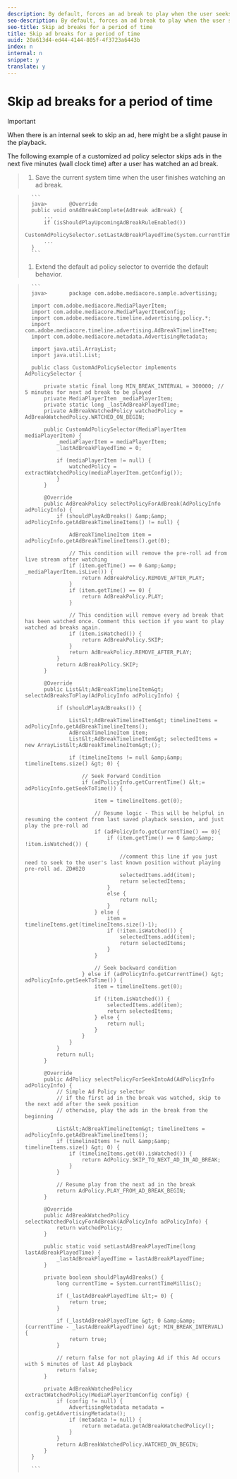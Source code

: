```yaml
---
description: By default, forces an ad break to play when the user seeks over an ad break. You can customize the behavior to skip an ad break if the time elapsed from a previous break completion is within a certain number of minutes.
seo-description: By default, forces an ad break to play when the user seeks over an ad break. You can customize the behavior to skip an ad break if the time elapsed from a previous break completion is within a certain number of minutes.
seo-title: Skip ad breaks for a period of time
title: Skip ad breaks for a period of time
uuid: 20a613d4-ed44-4144-805f-4f3723a6443b
index: n
internal: n
snippet: y
translate: y
---
```


# Skip ad breaks for a period of time


>[!IMPORTANT]
>
>When there is an internal seek to skip an ad, here might be a slight pause in the playback.

The following example of a customized ad policy selector skips ads in the next five minutes (wall clock time) after a user has watched an ad break.

>1. Save the current system time when the user finishes watching an ad break.

>    
>       ```
>       java>       @Override 
>       public void onAdBreakComplete(AdBreak adBreak) { 
>           ... 
>           if (isShouldPlayUpcomingAdBreakRuleEnabled()) 
>               CustomAdPolicySelector.setLastAdBreakPlayedTime(System.currentTimeMillis()); 
>           ... 
>       }
>       ```
>1. Extend the default ad policy selector to override the default behavior.

>    
>       ```
>       java>       package com.adobe.mediacore.sample.advertising; 
>        
>       import com.adobe.mediacore.MediaPlayerItem; 
>       import com.adobe.mediacore.MediaPlayerItemConfig; 
>       import com.adobe.mediacore.timeline.advertising.policy.*; 
>       import com.adobe.mediacore.timeline.advertising.AdBreakTimelineItem; 
>       import com.adobe.mediacore.metadata.AdvertisingMetadata; 
>        
>       import java.util.ArrayList; 
>       import java.util.List; 
>        
>       public class CustomAdPolicySelector implements AdPolicySelector { 
>        
>           private static final long MIN_BREAK_INTERVAL = 300000; // 5 minutes for next ad break to be played 
>           private MediaPlayerItem _mediaPlayerItem; 
>           private static long _lastAdBreakPlayedTime; 
>           private AdBreakWatchedPolicy watchedPolicy = AdBreakWatchedPolicy.WATCHED_ON_BEGIN; 
>        
>           public CustomAdPolicySelector(MediaPlayerItem mediaPlayerItem) { 
>               _mediaPlayerItem = mediaPlayerItem; 
>               _lastAdBreakPlayedTime = 0; 
>        
>               if (mediaPlayerItem != null) { 
>                   watchedPolicy = extractWatchedPolicy(mediaPlayerItem.getConfig()); 
>               } 
>           } 
>        
>           @Override 
>           public AdBreakPolicy selectPolicyForAdBreak(AdPolicyInfo adPolicyInfo) { 
>               if (shouldPlayAdBreaks() &amp;&amp; adPolicyInfo.getAdBreakTimelineItems() != null) { 
>        
>                   AdBreakTimelineItem item = adPolicyInfo.getAdBreakTimelineItems().get(0); 
>        
>                   // This condition will remove the pre-roll ad from live stream after watching 
>                   if (item.getTime() == 0 &amp;&amp; _mediaPlayerItem.isLive()) { 
>                       return AdBreakPolicy.REMOVE_AFTER_PLAY; 
>                   } 
>                   if (item.getTime() == 0) { 
>                       return AdBreakPolicy.PLAY; 
>                   } 
>        
>                   // This condition will remove every ad break that has been watched once. Comment this section if you want to play watched ad breaks again. 
>                   if (item.isWatched()) { 
>                       return AdBreakPolicy.SKIP; 
>                   } 
>                   return AdBreakPolicy.REMOVE_AFTER_PLAY; 
>               } 
>               return AdBreakPolicy.SKIP; 
>           } 
>        
>           @Override 
>           public List&lt;AdBreakTimelineItem&gt; selectAdBreaksToPlay(AdPolicyInfo adPolicyInfo) { 
>        
>               if (shouldPlayAdBreaks()) { 
>        
>                   List&lt;AdBreakTimelineItem&gt; timelineItems = adPolicyInfo.getAdBreakTimelineItems(); 
>                   AdBreakTimelineItem item; 
>                   List&lt;AdBreakTimelineItem&gt; selectedItems = new ArrayList&lt;AdBreakTimelineItem&gt;(); 
>        
>                   if (timelineItems != null &amp;&amp; timelineItems.size() &gt; 0) { 
>        
>                       // Seek Forward Condition 
>                       if (adPolicyInfo.getCurrentTime() &lt;= adPolicyInfo.getSeekToTime()) { 
>        
>                           item = timelineItems.get(0); 
>        
>                           // Resume logic - This will be helpful in resuming the content from last saved playback session, and just play the pre-roll ad 
>                           if (adPolicyInfo.getCurrentTime() == 0){ 
>                               if (item.getTime() == 0 &amp;&amp; !item.isWatched()) { 
>        
>                                   //comment this line if you just need to seek to the user's last known position without playing pre-roll ad. ZD#820 
>                                   selectedItems.add(item); 
>                                   return selectedItems; 
>                               } 
>                               else { 
>                                   return null; 
>                               } 
>                           } else { 
>                               item = timelineItems.get(timelineItems.size()-1); 
>                               if (!item.isWatched()) { 
>                                   selectedItems.add(item); 
>                                   return selectedItems; 
>                               } 
>                           } 
>        
>                           // Seek backward condition 
>                       } else if (adPolicyInfo.getCurrentTime() &gt; adPolicyInfo.getSeekToTime()) { 
>                           item = timelineItems.get(0); 
>        
>                           if (!item.isWatched()) { 
>                               selectedItems.add(item); 
>                               return selectedItems; 
>                           } else { 
>                               return null; 
>                           } 
>                       } 
>                   } 
>               } 
>               return null; 
>           } 
>        
>           @Override 
>           public AdPolicy selectPolicyForSeekIntoAd(AdPolicyInfo adPolicyInfo) { 
>               // Simple Ad Policy selector 
>               // if the first ad in the break was watched, skip to the next add after the seek position 
>               // otherwise, play the ads in the break from the beginning 
>        
>               List&lt;AdBreakTimelineItem&gt; timelineItems = adPolicyInfo.getAdBreakTimelineItems(); 
>               if (timelineItems != null &amp;&amp; timelineItems.size() &gt; 0) { 
>                   if (timelineItems.get(0).isWatched()) { 
>                       return AdPolicy.SKIP_TO_NEXT_AD_IN_AD_BREAK; 
>                   } 
>               } 
>        
>               // Resume play from the next ad in the break 
>               return AdPolicy.PLAY_FROM_AD_BREAK_BEGIN; 
>           } 
>        
>           @Override 
>           public AdBreakWatchedPolicy selectWatchedPolicyForAdBreak(AdPolicyInfo adPolicyInfo) { 
>               return watchedPolicy; 
>           } 
>        
>           public static void setLastAdBreakPlayedTime(long lastAdBreakPlayedTime) { 
>               _lastAdBreakPlayedTime = lastAdBreakPlayedTime; 
>           } 
>        
>           private boolean shouldPlayAdBreaks() { 
>               long currentTime = System.currentTimeMillis(); 
>        
>               if (_lastAdBreakPlayedTime &lt;= 0) { 
>                   return true; 
>               } 
>        
>               if (_lastAdBreakPlayedTime &gt; 0 &amp;&amp; (currentTime - _lastAdBreakPlayedTime) &gt; MIN_BREAK_INTERVAL) { 
>                   return true; 
>               } 
>        
>               // return false for not playing Ad if this Ad occurs with 5 minutes of last Ad playback 
>               return false; 
>           } 
>        
>           private AdBreakWatchedPolicy extractWatchedPolicy(MediaPlayerItemConfig config) { 
>               if (config != null) { 
>                   AdvertisingMetadata metadata = config.getAdvertisingMetadata(); 
>                   if (metadata != null) { 
>                       return metadata.getAdBreakWatchedPolicy(); 
>                   } 
>               } 
>               return AdBreakWatchedPolicy.WATCHED_ON_BEGIN; 
>           } 
>       } 
>       
>       ```
